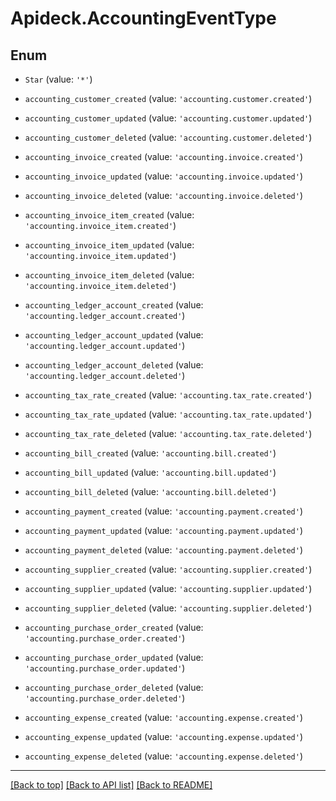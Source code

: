 # Apideck.AccountingEventType

## Enum


* `Star` (value: `'*'`)

* `accounting_customer_created` (value: `'accounting.customer.created'`)

* `accounting_customer_updated` (value: `'accounting.customer.updated'`)

* `accounting_customer_deleted` (value: `'accounting.customer.deleted'`)

* `accounting_invoice_created` (value: `'accounting.invoice.created'`)

* `accounting_invoice_updated` (value: `'accounting.invoice.updated'`)

* `accounting_invoice_deleted` (value: `'accounting.invoice.deleted'`)

* `accounting_invoice_item_created` (value: `'accounting.invoice_item.created'`)

* `accounting_invoice_item_updated` (value: `'accounting.invoice_item.updated'`)

* `accounting_invoice_item_deleted` (value: `'accounting.invoice_item.deleted'`)

* `accounting_ledger_account_created` (value: `'accounting.ledger_account.created'`)

* `accounting_ledger_account_updated` (value: `'accounting.ledger_account.updated'`)

* `accounting_ledger_account_deleted` (value: `'accounting.ledger_account.deleted'`)

* `accounting_tax_rate_created` (value: `'accounting.tax_rate.created'`)

* `accounting_tax_rate_updated` (value: `'accounting.tax_rate.updated'`)

* `accounting_tax_rate_deleted` (value: `'accounting.tax_rate.deleted'`)

* `accounting_bill_created` (value: `'accounting.bill.created'`)

* `accounting_bill_updated` (value: `'accounting.bill.updated'`)

* `accounting_bill_deleted` (value: `'accounting.bill.deleted'`)

* `accounting_payment_created` (value: `'accounting.payment.created'`)

* `accounting_payment_updated` (value: `'accounting.payment.updated'`)

* `accounting_payment_deleted` (value: `'accounting.payment.deleted'`)

* `accounting_supplier_created` (value: `'accounting.supplier.created'`)

* `accounting_supplier_updated` (value: `'accounting.supplier.updated'`)

* `accounting_supplier_deleted` (value: `'accounting.supplier.deleted'`)

* `accounting_purchase_order_created` (value: `'accounting.purchase_order.created'`)

* `accounting_purchase_order_updated` (value: `'accounting.purchase_order.updated'`)

* `accounting_purchase_order_deleted` (value: `'accounting.purchase_order.deleted'`)

* `accounting_expense_created` (value: `'accounting.expense.created'`)

* `accounting_expense_updated` (value: `'accounting.expense.updated'`)

* `accounting_expense_deleted` (value: `'accounting.expense.deleted'`)


---

[[Back to top]](#) [[Back to API list]](../../../../README.md#documentation-for-api-endpoints) [[Back to README]](../../../../README.md)


